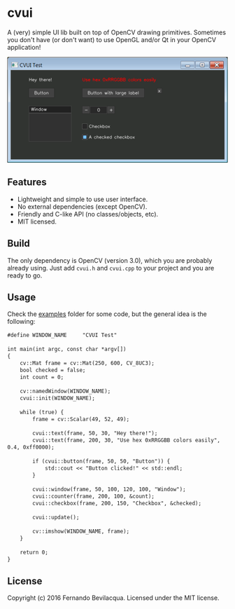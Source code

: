cvui
=====
A (very) simple UI lib built on top of OpenCV drawing primitives. Sometimes you don't have (or don't want) to use OpenGL and/or Qt in your OpenCV application!

![image](https://raw.githubusercontent.com/Dovyski/depository/master/cvui.png)

Features
--------
- Lightweight and simple to use user interface.
- No external dependencies (except OpenCV).
- Friendly and C-like API (no classes/objects, etc).
- MIT licensed.

Build
-----
The only dependency is OpenCV (version 3.0), which you are probably already using. Just add `cvui.h` and `cvui.cpp` to your project and you are ready to go.

Usage
-----
Check the [examples](examples) folder for some code, but the general idea is the following:

```
#define WINDOW_NAME		"CVUI Test"

int main(int argc, const char *argv[])
{
	cv::Mat frame = cv::Mat(250, 600, CV_8UC3);
	bool checked = false;
	int count = 0;

	cv::namedWindow(WINDOW_NAME);
	cvui::init(WINDOW_NAME);

	while (true) {
		frame = cv::Scalar(49, 52, 49);

		cvui::text(frame, 50, 30, "Hey there!");
		cvui::text(frame, 200, 30, "Use hex 0xRRGGBB colors easily", 0.4, 0xff0000);

		if (cvui::button(frame, 50, 50, "Button")) {
			std::cout << "Button clicked!" << std::endl;
		}

		cvui::window(frame, 50, 100, 120, 100, "Window");
		cvui::counter(frame, 200, 100, &count);
		cvui::checkbox(frame, 200, 150, "Checkbox", &checked);

		cvui::update();

		cv::imshow(WINDOW_NAME, frame);
	}

	return 0;
}
```

License
-----
Copyright (c) 2016 Fernando Bevilacqua. Licensed under the MIT license.